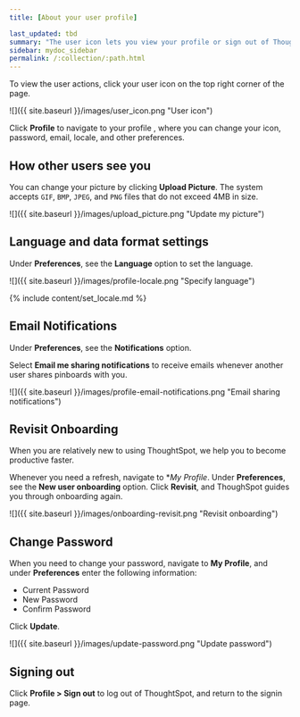 ```yaml
---
title: [About your user profile]

last_updated: tbd
summary: "The user icon lets you view your profile or sign out of ThoughtSpot."
sidebar: mydoc_sidebar
permalink: /:collection/:path.html
---
```

To view the user actions, click your user icon on the top right corner of the page.

 ![]({{ site.baseurl }}/images/user_icon.png "User icon")

Click **Profile** to navigate to your profile , where you can change your icon, password, email, locale, and other  preferences.  

## How other users see you

You can change your picture by clicking **Upload Picture**. The system accepts
`GIF`, `BMP`, `JPEG`, and `PNG` files that do not exceed 4MB in size.

 ![]({{ site.baseurl }}/images/upload_picture.png "Update my picture")

## Language and data format settings ##

Under **Preferences**, see the **Language** option to set the language.

![]({{ site.baseurl }}/images/profile-locale.png "Specify language")

{% include content/set_locale.md %}

## Email Notifications ##
Under **Preferences**, see the **Notifications** option.

Select **Email me sharing notifications** to receive emails whenever another user shares pinboards with you.

![]({{ site.baseurl }}/images/profile-email-notifications.png "Email sharing notifications")

## Revisit Onboarding ##

When you are relatively new to using ThoughtSpot, we help you to become productive faster.

Whenever you need a refresh, navigate to **My Profile*. Under **Preferences**, see the **New user onboarding** option. Click **Revisit**, and ThoughSpot guides you through onboarding again.

![]({{ site.baseurl }}/images/onboarding-revisit.png "Revisit onboarding")


## Change Password ##

When you need to change your password, navigate to **My Profile**, and under **Preferences** enter the following information:
  - Current Password
  - New Password
  - Confirm Password

Click **Update**.

  ![]({{ site.baseurl }}/images/update-password.png "Update password")

## Signing out ##

Click **Profile > Sign out** to log out of ThoughtSpot, and return to the signin page.
